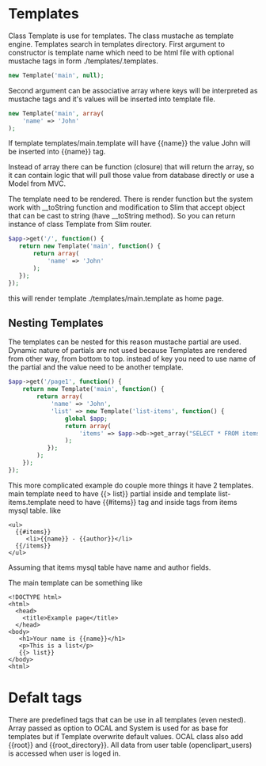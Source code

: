 # Templates

Class Template is use for templates. The class mustache as template engine. 
Templates search in templates directory. First argument to constructor is 
template name which need to be html file with optional mustache tags in form 
./templates/<NAME>.templates.

```php
new Template('main', null);
```

Second argument can be associative array where keys will be interpreted as 
mustache tags and it's values will be inserted into template file.

```php
new Template('main', array(
    'name' => 'John'
);
```

If template templates/main.template will have {{name}} the value John will be 
inserted into {{name}} tag.

Instead of array there can be function (closure) that will return the array, so 
it can contain logic that will pull those value from database directly or use a 
Model from MVC.

The template need to be rendered. There is render function but the system work 
with __toString function and modification to Slim that accept object that can be 
cast to string (have __toString method). So you can return instance of class 
Template from Slim router.

```php
$app->get('/', function() {
   return new Template('main', function() {
       return array(
           'name' => 'John'
       );
   });
});
```

this will render template ./templates/main.template as home page.


## Nesting Templates

The templates can be nested for this reason mustache partial are used. Dynamic 
nature of partials are not used because Templates are rendered from other way, 
from bottom to top. instead of key you need to use name of the partial and the 
value need to be another template.

```php
$app->get('/page1', function() {
    return new Template('main', function() {
        return array(
            'name' => 'John',
            'list' => new Template('list-items', function() {
                global $app;
                return array(
                    'items' => $app->db->get_array("SELECT * FROM items");
                );
           });
        );
    });
});
```

This more complicated example do couple more things it have 2 templates. main 
template need to have {{> list}} partial inside and template list-items.template 
need to have {{#items}} tag and inside tags from items mysql table. like

```html+jinja
<ul>
  {{#items}}
     <li>{{name}} - {{author}}</li>
  {{/items}}
</ul>
```

Assuming that items mysql table have name and author fields.

The main template can be something like

```html+jinja
<!DOCTYPE html>
<html>
  <head>
    <title>Example page</title>
  </head>
<body>
   <h1>Your name is {{name}}</h1>
   <p>This is a list</p>
   {{> list}}
</body>
<html>
```

# Defalt tags

There are predefined tags that can be use in all templates (even nested). Array 
passed as option to OCAL and System is used for as base for templates but if 
Template overwrite default values. OCAL class also add {{root}} and 
{{root_directory}}. All data from user table (openclipart_users) is accessed 
when user is loged in.
